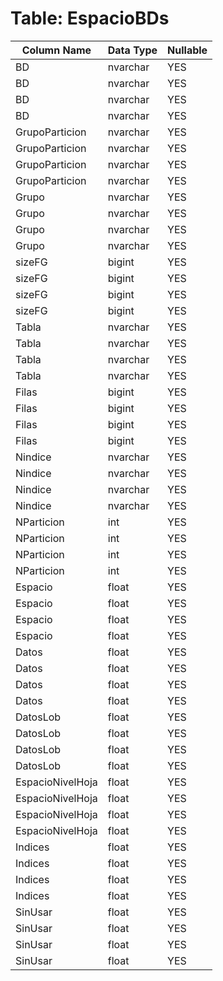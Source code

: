 # Table: EspacioBDs

| Column Name | Data Type | Nullable |
|-------------|-----------|----------|
| BD | nvarchar | YES |
| BD | nvarchar | YES |
| BD | nvarchar | YES |
| BD | nvarchar | YES |
| GrupoParticion | nvarchar | YES |
| GrupoParticion | nvarchar | YES |
| GrupoParticion | nvarchar | YES |
| GrupoParticion | nvarchar | YES |
| Grupo | nvarchar | YES |
| Grupo | nvarchar | YES |
| Grupo | nvarchar | YES |
| Grupo | nvarchar | YES |
| sizeFG | bigint | YES |
| sizeFG | bigint | YES |
| sizeFG | bigint | YES |
| sizeFG | bigint | YES |
| Tabla | nvarchar | YES |
| Tabla | nvarchar | YES |
| Tabla | nvarchar | YES |
| Tabla | nvarchar | YES |
| Filas | bigint | YES |
| Filas | bigint | YES |
| Filas | bigint | YES |
| Filas | bigint | YES |
| Nindice | nvarchar | YES |
| Nindice | nvarchar | YES |
| Nindice | nvarchar | YES |
| Nindice | nvarchar | YES |
| NParticion | int | YES |
| NParticion | int | YES |
| NParticion | int | YES |
| NParticion | int | YES |
| Espacio | float | YES |
| Espacio | float | YES |
| Espacio | float | YES |
| Espacio | float | YES |
| Datos | float | YES |
| Datos | float | YES |
| Datos | float | YES |
| Datos | float | YES |
| DatosLob | float | YES |
| DatosLob | float | YES |
| DatosLob | float | YES |
| DatosLob | float | YES |
| EspacioNivelHoja | float | YES |
| EspacioNivelHoja | float | YES |
| EspacioNivelHoja | float | YES |
| EspacioNivelHoja | float | YES |
| Indices | float | YES |
| Indices | float | YES |
| Indices | float | YES |
| Indices | float | YES |
| SinUsar | float | YES |
| SinUsar | float | YES |
| SinUsar | float | YES |
| SinUsar | float | YES |
